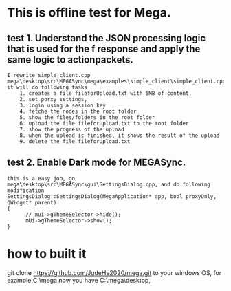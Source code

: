 # This is offline test for Mega.
## test 1. Understand the JSON processing logic that is used for the f response and apply the same logic to actionpackets.
    I rewrite simple_client.cpp 
    mega\desktop\src\MEGASync\mega\examples\simple_client\simple_client.cpp
    it will do following tasks
        1. creates a file fileforUpload.txt with 5MB of content,
        2. set porxy settings,
        3. login using a session key
        4. fetche the nodes in the root folder
        5. show the files/folders in the root folder
        6. upload the file fileforUpload.txt to the root folder
        7. show the progress of the upload
        8. when the upload is finished, it shows the result of the upload
        9. delete the file fileforUpload.txt
## test 2. Enable Dark mode for MEGASync.
    this is a easy job, go 
    mega\desktop\src\MEGASync\gui\SettingsDialog.cpp, and do following modification
    SettingsDialog::SettingsDialog(MegaApplication* app, bool proxyOnly, QWidget* parent)
    {
          // mUi->gThemeSelector->hide();
          mUi->gThemeSelector->show();
    }

# how to built it 
git clone https://github.com/JudeHe2020/mega.git to your windows OS, for example C:\mega
now you have C:\mega\desktop,

